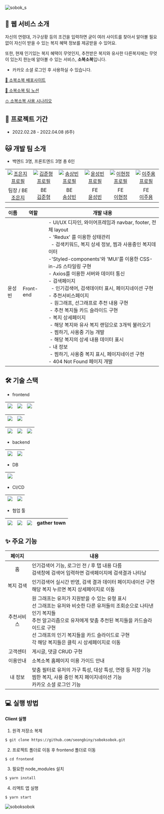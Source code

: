![sobok_s](https://user-images.githubusercontent.com/60650518/162565130-47d661a8-9d32-4e9d-a160-f49bbf0b3087.png)

## 👀 웹 서비스 소개

자신의 연령대, 가구상황 등의 조건을 입력하면 굳이 여러 사이트를 찾아서 알아볼 필요 없이 자신이 받을 수 있는 복지 혜택 정보를 제공받을 수 있어요.

또한, 현재 인기있는 복지 혜택이 무엇인지, 추천받은 복지와 유사한 다른복지에는 무엇이 있는지 한눈에 알아볼 수 있는 서비스, **소복소복**입니다.

* 카카오 소셜 로그인 후 사용하실 수 있습니다.

[💙 소복소복 배포사이트](http://j6c205.p.ssafy.io/)

[📘 소복소복 팀 노션](https://www.notion.so/eunjii/98cfec07fa0643318856387b525b1d98)

[⛄ 소복소복 사용 시나리오](https://github.com/seongbiny/soboksobok/tree/master/exec/4.%20%EC%8B%9C%EB%82%98%EB%A6%AC%EC%98%A4)

## 📅 프로젝트 기간

* 2022.02.28 - 2022.04.08 (6주) 

## 🐱 개발 팀 소개

* 백엔드 3명, 프론트엔드 3명 총 6인

<table>
    <tr>
      <td align="center">
        <a href="https://github.com/dmswl0311">
          <img src="https://avatars.githubusercontent.com/u/48826021?v=4" alt="조은지 프로필" />
        </a>
      </td>
      <td align="center">
        <a href="https://github.com/a2456542">
          <img src="https://avatars.githubusercontent.com/u/70923021?v=4" alt="김준형 프로필" />
        </a>
      </td>
      <td align="center">
        <a href="https://github.com/bangtugu">
          <img src="https://avatars.githubusercontent.com/u/87453984?v=4" alt="송상빈 프로필" />
        </a>
      </td>
      <td align="center">
        <a href="https://github.com/seongbiny">
          <img src="https://avatars.githubusercontent.com/u/60650518?v=4" alt="윤성빈 프로필" />
        </a>
      </td>
      <td align="center">
        <a href="https://github.com/hyunjung0409">
          <img src="https://avatars.githubusercontent.com/u/87763315?v=4" alt="이현정 프로필" />
        </a>
      </td>
      <td align="center">
        <a href="https://github.com/leejuyong12">
          <img src="https://avatars.githubusercontent.com/u/32806091?v=4" alt="이주용 프로필" />
        </a>
      </td>
    </tr>
    <tr>
      <td align="center">
          팀장 / BE<br />
        <a href="https://github.com/dmswl0311">
          조은지<br />
        </a>
      </td>
      <td align="center">
           BE<br />
        <a href="https://github.com/a2456542">
          김준형<br />
        </a>
      </td>
      <td align="center">
           BE<br />
        <a href="https://github.com/bangtugu">
          송상빈<br />
        </a>
      </td>
      <td align="center">
           FE<br />
        <a href="https://github.com/seongbiny">
          윤성빈<br />
        </a>
      </td>
      <td align="center">
          FE<br />
        <a href="https://github.com/hyunjung0409">
          이현정<br />
        </a>
      </td>
      <td align="center">
          FE<br />
        <a href="https://github.com/leejuyong12">
          이주용<br />
        </a>
      </td>
    </tr>
  </table>

| 이름   | 역할      | 개발 내용                                                    |
| ------ | --------- | ------------------------------------------------------------ |
| 윤성빈 | Front-end | - UI/UX 디자인, 와이어프레임과 navbar, footer, 전체 layout<br />- 'Redux' 를 이용한 상태관리<br />&nbsp;&nbsp;- 검색키워드, 복지 상세 정보, 찜과 사용중인 복지데이터<br />-'Styled-components'와 'MUI'를 이용한 CSS-in-JS 스타일링 구현<br />- Axios를 이용한 서버와 데이터 통신<br />- 검색페이지 <br />&nbsp;&nbsp;- 인기검색어, 검색데이터 표시, 페이지네이션 구현<br />- 추천서비스페이지<br />&nbsp;- 원그래프, 선그래프로 추천 내용 구현<br /> &nbsp;- 추천 복지들 카드 슬라이드 구현<br />- 복지 상세페이지<br /> &nbsp;- 해당 복지와 유사 복지 랜덤으로 3개씩 불러오기 <br /> &nbsp;- 찜하기, 사용중 기능 개발<br /> &nbsp;- 해당 복지의 상세 내용 데이터 표시<br />- 내 정보<br /> &nbsp;- 찜하기, 사용중 복지 표시, 페이지네이션 구현<br />- 404 Not Found 페이지 개발 |

## 🛠️ 기술 스택

* frontend

| <img src="https://img.shields.io/badge/HTML5-E34F26?style=flat-square&logo=HTML5&logoColor=white"/> | <img src="https://img.shields.io/badge/CSS3-1572B6?style=flat-square&logo=CSS3&logoColor=white"/> | <img src="https://img.shields.io/badge/JavaScript-F7DF1E?style=flat-square&logo=JavaScript&logoColor=white"/> |
| :----------------------------------------------------------: | :----------------------------------------------------------: | :----------------------------------------------------------: |

| <img src="https://img.shields.io/badge/React-61DAFB?style=flat-square&logo=React&logoColor=white"/> | <img src="https://img.shields.io/badge/Redux-764ABC?style=flat-square&logo=Redux&logoColor=white"/> |
| :----------------------------------------------------------: | :----------------------------------------------------------: |

| <img src="https://img.shields.io/badge/Bootstrap-7952B3?style=flat-square&logo=Bootstrap&logoColor=white"/> | <img src="https://img.shields.io/badge/MUI-007FFF?style=flat-square&logo=MUI&logoColor=white"/> | <img src="https://img.shields.io/badge/styledcomponents-DB7093?style=flat-square&logo=styled-components&logoColor=white"/> |
| :----------------------------------------------------------: | :----------------------------------------------------------: | :----------------------------------------------------------: |

* backend

| <img src="https://img.shields.io/badge/SpringBoot-6DB33F?style=flat-square&logo=SpringBoot&logoColor=white"/> | <img src="https://img.shields.io/badge/Django-092E20?style=flat-square&logo=Django&logoColor=white"/> |
| :----------------------------------------------------------: | :----------------------------------------------------------: |

* DB

| <img src="https://img.shields.io/badge/MySQL-4479A1?style=flat-square&logo=MySQL&logoColor=white"/> |
| :----------------------------------------------------------: |

* CI/CD

| <img src="https://img.shields.io/badge/Docker-2496ED?style=flat-square&logo=Docker&logoColor=white"/> | <img src="https://img.shields.io/badge/NGINX-009639?style=flat-square&logo=NGINX&logoColor=white"/> |
| :----------------------------------------------------------: | :----------------------------------------------------------: |

* 협업 툴

| <img src="https://img.shields.io/badge/Jira-0052CC?style=flat-square&logo=Jira&logoColor=white"/> | <img src="https://img.shields.io/badge/Git-F05032?style=flat-square&logo=Git&logoColor=white"/> | <img src="https://img.shields.io/badge/Notion-000000?style=flat-square&logo=Notion&logoColor=white"/> | gather town |
| :----------------------------------------------------------: | :----------------------------------------------------------: | :----------------------------------------------------------: | :---------: |

## ✨ 주요 기능

|   페이지   | 내용                                                         |
| :--------: | ------------------------------------------------------------ |
|     홈     | 인기검색어 기능, 로그인 전 / 후 탭 내용 다름<br />검색창에 검색어 입력하면 검색페이지에 검색결과 나타남 |
| 복지 검색  | 인기검색어 실시간 반영, 검색 결과 데이터 페이지네이션 구현<br />해당 복지 누르면 복지 상세페이지로 이동 |
| 추천서비스 | 원 그래프는 유저가 지원받을 수 있는 유형 표시<br />선 그래프는 유저와 비슷한 다른 유저들의 조회순으로 나타낸 인기 복지들<br />추천 알고리즘으로 유저에게 맞춤 추천된 복지들을 카드슬라이드로 구현<br />선 그래프의 인기 복지들을 카드 슬라이드로 구현<br />각 해당 복지들은 클릭 시 상세페이지로 이동 |
|  고객센터  | 게시글, 댓글 CRUD 구현                                       |
|  이용안내  | 소복소복 홈페이지 이용 가이드 안내                           |
|  내 정보   | 맞춤 필터로 유저의 가구 특성, 대상 특성, 연령 등 저장 기능<br />찜한 복지, 사용 중인 복지 페이지네이션 기능<br />카카오 소셜 로그인 기능 |

## 💻 실행 방법

#### Client 실행

1. 원격 저장소 복제

```bash
$ git clone https://github.com/seongbiny/soboksobok.git
```

2. 프로젝트 폴더로 이동 후 frontend 폴더로 이동

```bash
$ cd frontend
```

3. 필요한 node_modules 설치

```bash
$ yarn install
```

4. 리액트 앱 실행

```bash
$ yarn start
```

![soboksobok](https://user-images.githubusercontent.com/60650518/162564933-b1ba0018-0999-4e21-ba28-324b9ec4801e.gif)
